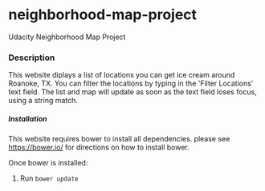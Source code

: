 # neighborhood-map-project
Udacity Neighborhood Map Project

### Description

This website diplays a list of locations you can get ice cream around Roanoke, TX. You can filter the locations by typing in the 'Filter Locations' text field. The list and map will update as soon as the text field loses focus, using a string match.

##### Installation
This website requires bower to install all dependencies. please see https://bower.io/ for directions on how to install bower.

Once bower is installed:
1. Run `bower update`
